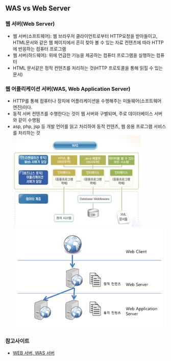 ## WAS vs Web Server


### 웹 서버(Web Server)

- 웹 서버(소프트웨어): 웹 브라우저 클라이언트로부터 HTTP요청을 받아들이고, HTML문서와 같은 웹 페이지에서 흔히 찾아 볼 수 있는 자료 컨텐츠에 따라 HTTP에 반응하는 컴퓨터 프로그램
- 웹 서버(하드웨어): 위에 언급한 기능을 제공하는 컴퓨터 프로그램을 실행하는 컴퓨터
- HTML 문서같은 정적 컨텐츠를 처리하는 것(HTTP 프로토콜을 통해 읽힐 수 있는 문서)


### 웹 어플리케이션 서버(WAS, Web Application Server)

- HTTP를 통해 컴퓨터나 장치에 어플리케이션을 수행해주는 미들웨어(소프트웨어 엔진)이다.
- 동적 서버 컨텐츠를 수행한다는 것이 웹 서버와 구별되며, 주로 데이터베이스 서버와 같이 수행됨
- asp, php, jsp 등 개발 언어를 읽고 처리하여 동적 컨텐츠, 웹 응용 프로그램 서비스를 처리하는 것
![WAS](WAS.jpg)
![web&was](web&was.png)


### 참고사이트

- [WEB 서버, WAS 서버](https://okky.kr/article/243427)
